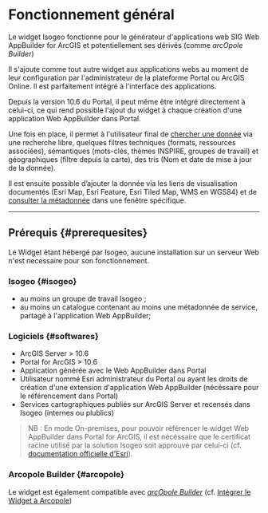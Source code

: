 # Fonctionnement général

Le widget Isogeo fonctionne pour le générateur d'applications web SIG Web AppBuilder for ArcGIS et potentiellement ses dérivés (comme _arcOpole Builder_)

Il s'ajoute comme tout autre widget aux applications webs au moment de leur configuration par l'administrateur de la plateforme Portal ou ArcGIS Online. Il est parfaitement intégré à l'interface des applications.

Depuis la version 10.6 du Portal, il peut même être intégré directement à celui-ci, ce qui rend possible l'ajout du widget à chaque création d'une application Web AppBuilder dans Portal.

Une fois en place, il permet à l'utilisateur final de [chercher une donnée](/usage/search.md) via une recherche libre, quelques filtres techniques (formats, ressources associées), sémantiques (mots-clés, thèmes INSPIRE, groupes de travail) et géographiques (filtre depuis la carte), des tris (Nom et date de mise à jour de la donnée). 

Il est ensuite possible d’ajouter la donnée via les liens de visualisation documentés (Esri Map, Esri Feature, Esri Tiled Map, WMS en WGS84) et de [consulter la métadonnée](/usage/metadata.md) dans une fenêtre spécifique.

---

## Prérequis {#prerequesites}

Le Widget étant hébergé par Isogeo, aucune installation sur un serveur Web n'est necessaire pour son fonctionnement. 

### Isogeo {#isogeo}

* au moins un groupe de travail Isogeo ;
* au moins un catalogue contenant au moins une métadonnée de service, partagé à l'application Web AppBuilder;

### Logiciels {#softwares}

* ArcGIS Server > 10.6
* Portal for ArcGIS > 10.6
* Application générée avec le Web AppBuilder dans Portal
* Utilisateur nommé Esri administrateur du Portal ou ayant les droits de création d'une extension d'application Web AppBuilder (nécéssaire pour le référencement dans Portal)
* Services cartographiques publiés sur ArcGIS Server et recensés dans Isogeo (internes ou plublics)

> NB : En mode On-premises, pour pouvoir référencer le widget Web AppBuilder dans Portal for ArcGIS, il est nécéssaire que le certificat racine utilisé par la solution Isogeo soit approuvé par celui-ci (cf. [documentation officielle d'Esri](https://enterprise.arcgis.com/fr/portal/latest/administer/windows/configuring-the-portal-to-trust-certificates-from-your-certifying-authority.htm)).

### Arcopole Builder {#arcopole}

Le widget est également compatible avec [_arcOpole Builder_](https://www.arcopole.fr/content/aob) (cf. [Intégrer le Widget à Arcopole](../appendices/arcopolebuilder.md))